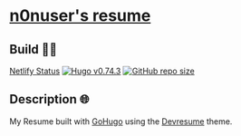 # [n0nuser's resume](https://www.nonuser.es/resume)

## Build 👨‍💻

[Netlify Status](https://app.netlify.com/sites/n0nuser/deploys)
[![Hugo v0.74.3](https://img.shields.io/badge/hugo-0.74.3-ff4088?logo=hugo&logoColor=white)](https://github.com/gohugoio/hugo)
[![GitHub repo size](https://img.shields.io/github/repo-size/n0nuser/resume?color=009cdf&label=repo%20size&logo=git&logoColor=white)](https://github.com/n0nuser/resume)


## Description 🌐

My Resume built with [GoHugo](https://gohugo.io/) using the [Devresume](https://themes.gohugo.io/hugo-devresume-theme/) theme.
